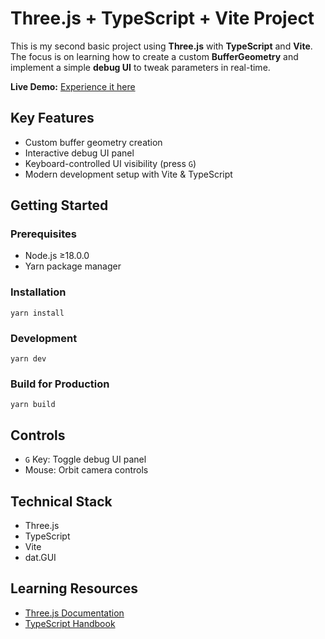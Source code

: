 # Three.js + TypeScript + Vite Project

This is my second basic project using **Three.js** with **TypeScript** and **Vite**.  
The focus is on learning how to create a custom **BufferGeometry** and implement a simple **debug UI** to tweak parameters in real-time.

**Live Demo:** [Experience it here](https://threejs-ts-basic-project-2-butterfly.vercel.app/)

## Key Features
- Custom buffer geometry creation
- Interactive debug UI panel
- Keyboard-controlled UI visibility (press `G`)
- Modern development setup with Vite & TypeScript

## Getting Started

### Prerequisites
- Node.js ≥18.0.0
- Yarn package manager

### Installation  
`yarn install`

### Development  
`yarn dev`

### Build for Production  
`yarn build`

## Controls
- `G` Key: Toggle debug UI panel
- Mouse: Orbit camera controls

## Technical Stack
- Three.js
- TypeScript
- Vite
- dat.GUI

## Learning Resources
- [Three.js Documentation](https://threejs.org/docs/)
- [TypeScript Handbook](https://www.typescriptlang.org/docs/)
